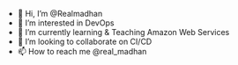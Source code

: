 - 👋 Hi, I’m @Realmadhan
- 👀 I’m interested in DevOps
- 🌱 I’m currently learning & Teaching Amazon Web Services
- 💞️ I’m looking to collaborate on CI/CD
- 📫 How to reach me @real_madhan

<!---
Realmadhan/Realmadhan is a ✨ special ✨ repository because its `README.md` (this file) appears on your GitHub profile.
You can click the Preview link to take a look at your changes.
--->
